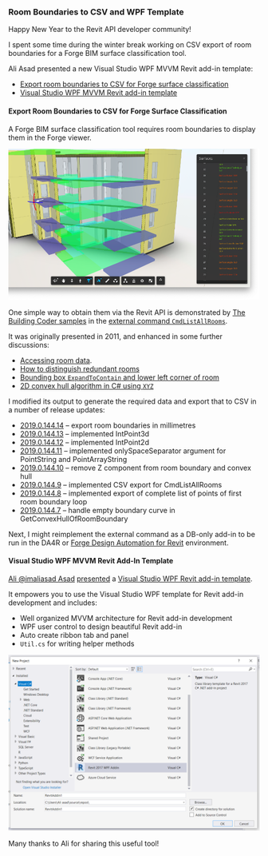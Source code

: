 <head>
<meta http-equiv="Content-Type" content="text/html; charset=utf-8">
<link rel="stylesheet" type="text/css" href="bc.css">
<script src="https://cdn.rawgit.com/google/code-prettify/master/loader/run_prettify.js" type="text/javascript"></script>
</head>

<!---

- list all rooms, coordinate rvt rooms with forge viewer

- https://twitter.com/imaliasad/status/1078989674172035072
  Ali Asad ‏@imaliasad
  Excited to release VisualStudioRevitTemplate https://github.com/imAliAsad/VisualStudioRevitTemplate
  - Develop @AutodeskRevit add-ins using WPF
  - Ready to use MVVM code in your application

Retrieve room boundaries for Forge surface classification from the #RevitAPI @AutodeskForge @AutodeskRevit #bim #DynamoBim #ForgeDevCon and a new Visual Studio WPF MVVM Revit add-in template by @imaliasad

Happy New Year!
I spent some time during the winter break working on CSV export of room boundaries for a Forge BIM surface classification tool.
Ali Asad presented a new Visual Studio WPF MVVM Revit add-in template
&ndash; Export room boundaries to CSV for Forge surface classification
&ndash; Visual Studio WPF MVVM Revit add-in template...

-->

### Room Boundaries to CSV and WPF Template

Happy New Year to the Revit API developer community!

I spent some time during the winter break working on CSV export of room boundaries for a Forge BIM surface classification tool.

Ali Asad presented a new Visual Studio WPF MVVM Revit add-in template:

- [Export room boundaries to CSV for Forge surface classification](#2) 
- [Visual Studio WPF MVVM Revit add-in template](#3) 


#### <a name="2"></a> Export Room Boundaries to CSV for Forge Surface Classification

A Forge BIM surface classification tool requires room boundaries to display them in the Forge viewer.

<center>
<img src="img/forge_bim_surface_classification.png" alt="Forge BIM surface classification" width="600">
</center>

One simple way to obtain them via the Revit API is demonstrated
by [The Building Coder samples](https://github.com/jeremytammik/the_building_coder_samples) in
the [external command `CmdListAllRooms`](https://github.com/jeremytammik/the_building_coder_samples/blob/master/BuildingCoder/BuildingCoder/CmdListAllRooms.cs).

It was originally presented in 2011, and enhanced in some further discussions:

- [Accessing room data](http://thebuildingcoder.typepad.com/blog/2011/11/accessing-room-data.html).
- [How to distinguish redundant rooms](http://thebuildingcoder.typepad.com/blog/2016/04/how-to-distinguish-redundant-rooms.html)
- [Bounding box `ExpandToContain` and lower left corner of room](http://thebuildingcoder.typepad.com/blog/2016/08/vacation-end-forge-news-and-bounding-boxes.html#6)
- [2D convex hull algorithm in C# using `XYZ`](http://thebuildingcoder.typepad.com/blog/2016/08/online-revit-api-docs-and-convex-hull.html#3)

I modified its output to generate the required data and export that to CSV in a number of release updates:

- [2019.0.144.14](https://github.com/jeremytammik/the_building_coder_samples/releases/tag/2019.0.144.14) &ndash; export room boundaries in millimetres
- [2019.0.144.13](https://github.com/jeremytammik/the_building_coder_samples/releases/tag/2019.0.144.13) &ndash; implemented IntPoint3d
- [2019.0.144.12](https://github.com/jeremytammik/the_building_coder_samples/releases/tag/2019.0.144.12) &ndash; implemented IntPoint2d
- [2019.0.144.11](https://github.com/jeremytammik/the_building_coder_samples/releases/tag/2019.0.144.11) &ndash; implemented onlySpaceSeparator argument for PointString and PointArrayString
- [2019.0.144.10](https://github.com/jeremytammik/the_building_coder_samples/releases/tag/2019.0.144.10) &ndash; remove Z component from room boundary and convex hull
- [2019.0.144.9](https://github.com/jeremytammik/the_building_coder_samples/releases/tag/2019.0.144.9) &ndash; implemented CSV export for CmdListAllRooms
- [2019.0.144.8](https://github.com/jeremytammik/the_building_coder_samples/releases/tag/2019.0.144.8) &ndash; implemented export of complete list of points of first room boundary loop
- [2019.0.144.7](https://github.com/jeremytammik/the_building_coder_samples/releases/tag/2019.0.144.7) &ndash; handle empty boundary curve in GetConvexHullOfRoomBoundary

Next, I might reimplement the external command as a DB-only add-in to be run in the DA4R
or [Forge Design Automation for Revit](https://thebuildingcoder.typepad.com/blog/2018/11/forge-design-automation-for-revit-at-au-and-in-public.html) environment.


#### <a name="3"></a> Visual Studio WPF MVVM Revit Add-In Template

[Ali @imaliasad Asad](https://twitter.com/imaliasad)
[presented](https://twitter.com/imaliasad/status/1078989674172035072)
a [Visual Studio WPF Revit add-in template](https://github.com/imAliAsad/VisualStudioRevitTemplate).

It empowers you to use the Visual Studio WPF template for Revit add-in development and includes:

- Well organized MVVM architecture for Revit add-in development
- WPF user control to design beautiful Revit add-in
- Auto create ribbon tab and panel
- `Util.cs` for writing helper methods

<center>
<img src="img/Revit2017WPF.png" alt="Visual Studio WPF MVVM Revit add-in template" width="600">
</center>

Many thanks to Ali for sharing this useful tool!


<!----


Lots of other topics were discussed as well, including site and project base point transformations and ... :


#### <a name="3"></a> Site Location and Project Base Point Transforms

A StackOverflow question on 

<pre class="code">
</pre>

**Question:** 

<pre class="prettyprint">
</pre>



#### <a name="4"></a> 

**Answer:** 

**Response:** 

#### <a name="5"></a> 


---->
